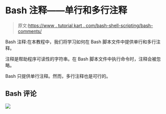# Bash 注释——单行和多行注释

> 原文:[https://www . tutorial kart . com/bash-shell-scripting/bash-comments/](https://www.tutorialkart.com/bash-shell-scripting/bash-comments/)

Bash 注释:在本教程中，我们将学习如何在 Bash 脚本文件中提供单行和多行注释。

注释是帮助程序可读性的字符串。在 Bash 脚本文件中执行命令时，注释会被忽略。

Bash 只提供单行注释。然而，多行注释也是可行的。

## Bash 评论

[![](../Images/925da31b32d6bc3827932f6c8afb11bb.png)](https://www.tutorialkart.com/)
